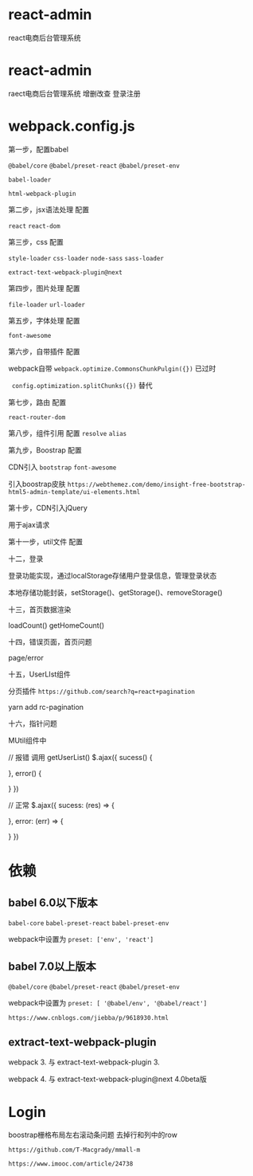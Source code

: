 # react-admin
react电商后台管理系统
# react-admin
raect电商后台管理系统 增删改查 登录注册

# webpack.config.js

第一步，配置babel

`@babel/core`   `@babel/preset-react` `@babel/preset-env`

`babel-loader`

`html-webpack-plugin`

第二步，jsx语法处理 配置

`react`  `react-dom`

第三步，css 配置

`style-loader`  `css-loader`  `node-sass` `sass-loader` 

`extract-text-webpack-plugin@next`

第四步，图片处理 配置

`file-loader` `url-loader`

第五步，字体处理 配置

`font-awesome`

第六步，自带插件 配置

webpack自带 
`webpack.optimize.CommonsChunkPulgin({})` 已过时

` config.optimization.splitChunks({})`  替代

第七步，路由 配置

`react-router-dom`

第八步，组件引用 配置
`resolve`  `alias`

第九步，Boostrap 配置

CDN引入 `bootstrap`  `font-awesome`

引入boostrap皮肤
`https://webthemez.com/demo/insight-free-bootstrap-html5-admin-template/ui-elements.html`

第十步，CDN引入jQuery

用于ajax请求

第十一步，util文件 配置

十二，登录

登录功能实现，通过localStorage存储用户登录信息，管理登录状态

本地存储功能封装，setStorage()、getStorage()、removeStorage()

十三，首页数据渲染

loadCount()   getHomeCount()

十四，错误页面，首页问题

page/error

十五，UserLIst组件

分页插件  `https://github.com/search?q=react+pagination`

yarn add rc-pagination

十六，指针问题

MUtil组件中

// 报错  调用 getUserList()
$.ajax({
  sucess() {

  },
  error() {

  }
})

// 正常
$.ajax({
  sucess: (res) => {

  },
  error: (err) => {

  }
})

# 依赖

## babel 6.0以下版本

`babel-core`  `babel-preset-react`   `babel-preset-env`

webpack中设置为 `preset: ['env', 'react']`

## babel 7.0以上版本

`@babel/core`  `@babel/preset-react`  `@babel/preset-env`

webpack中设置为 `preset: [ '@babel/env', '@babel/react']`

`https://www.cnblogs.com/jiebba/p/9618930.html`

## extract-text-webpack-plugin

webpack 3. 与 extract-text-webpack-plugin 3.

webpack 4. 与 extract-text-webpack-plugin@next 4.0beta版

# Login

boostrap栅格布局左右滚动条问题  去掉行和列中的row

`https://github.com/T-Macgrady/mmall-m`

`https://www.imooc.com/article/24738`